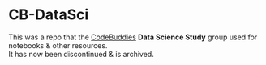 # CB-DataSci

This was a repo  that the [CodeBuddies](https://codebuddies.org/) **Data Science Study** group used for notebooks & other resources.  
It has now been discontinued & is archived.
